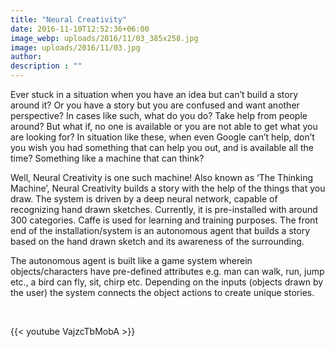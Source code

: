 ```yaml
---
title: "Neural Creativity"
date: 2016-11-10T12:52:36+06:00
image_webp: uploads/2016/11/03_385x258.jpg
image: uploads/2016/11/03.jpg
author: 
description : ""
---
```



Ever stuck in a situation when you have an idea but can’t build a story around it? Or you have a story but you are confused and want another perspective? In cases like such, what do you do? Take help from people around? But what if, no one is available or you are not able to get what you are looking for? In situation like these, when even Google can’t help, don’t you wish you had something that can help you out, and is available all the time? Something like a machine that can think?

Well, Neural Creativity is one such machine! Also known as ‘The Thinking Machine’, Neural Creativity builds a story with the help of the things that you draw. The system is driven by a deep neural network, capable of recognizing hand drawn sketches. Currently, it is pre-installed with around 300 categories. Caffe is used for learning and training purposes. The front end of the installation/system is an autonomous agent that builds a story based on the hand drawn sketch and its awareness of the surrounding.

The autonomous agent is built like a game system wherein objects/characters have pre-defined attributes e.g. man can walk, run, jump etc., a bird can fly, sit, chirp etc. Depending on the inputs (objects drawn by the user) the system connects the object actions to create unique stories.


&nbsp;
&nbsp;

{{< youtube VajzcTbMobA >}}

&nbsp;
&nbsp;